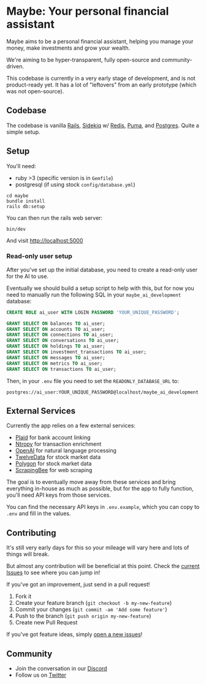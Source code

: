 # Maybe: Your personal financial assistant

Maybe aims to be a personal financial assistant, helping you manage your money, make investments and grow your wealth.

We're aiming to be hyper-transparent, fully open-source and community-driven.

This codebase is currently in a very early stage of development, and is not product-ready yet. It has a lot of "leftovers" from an early prototype (which was not open-source).

## Codebase

The codebase is vanilla [Rails](https://rubyonrails.org/), [Sidekiq](https://sidekiq.org/) w/ [Redis](https://redis.io/), [Puma](http://puma.io/), and [Postgres](https://www.postgresql.org/). Quite a simple setup.

## Setup

You'll need:

- ruby >3 (specific version is in `Gemfile`)
- postgresql (if using stock `config/database.yml`)

```shell
cd maybe
bundle install
rails db:setup
```

You can then run the rails web server:

```shell
bin/dev
```

And visit [http://localhost:5000](http://localhost:5000)

### Read-only user setup

After you've set up the initial database, you need to create a read-only user for the AI to use.

Eventually we should build a setup script to help with this, but for now you need to manually run the following SQL in your `maybe_ai_development` database:

```sql
CREATE ROLE ai_user WITH LOGIN PASSWORD 'YOUR_UNIQUE_PASSWORD';

GRANT SELECT ON balances TO ai_user;
GRANT SELECT ON accounts TO ai_user;
GRANT SELECT ON connections TO ai_user;
GRANT SELECT ON conversations TO ai_user;
GRANT SELECT ON holdings TO ai_user;
GRANT SELECT ON investment_transactions TO ai_user;
GRANT SELECT ON messages TO ai_user;
GRANT SELECT ON metrics TO ai_user;
GRANT SELECT ON transactions TO ai_user;
```

Then, in your `.env` file you need to set the `READONLY_DATABASE_URL` to:

```
postgres://ai_user:YOUR_UNIQUE_PASSWORD@localhost/maybe_ai_development
```

## External Services

Currently the app relies on a few external services:

- [Plaid](https://plaid.com) for bank account linking
- [Ntropy](https://www.ntropy.com) for transaction enrichment
- [OpenAI](https://openai.com) for natural language processing
- [TwelveData](https://twelvedata.com) for stock market data
- [Polygon](https://polygon.io) for stock market data
- [ScrapingBee](https://www.scrapingbee.com) for web scraping

The goal is to eventually move away from these services and bring everything in-house as much as possible, but for the app to fully function, you'll need API keys from those services.

You can find the necessary API keys in `.env.example`, which you can copy to `.env` and fill in the values.

## Contributing

It's still very early days for this so your mileage will vary here and lots of things will break.

But almost any contribution will be beneficial at this point. Check the [current Issues](https://github.com/maybe-finance/maybe/issues) to see where you can jump in!

If you've got an improvement, just send in a pull request!

1. Fork it
2. Create your feature branch (`git checkout -b my-new-feature`)
3. Commit your changes (`git commit -am 'Add some feature'`)
4. Push to the branch (`git push origin my-new-feature`)
5. Create new Pull Request

If you've got feature ideas, simply [open a new issues](https://github.com/maybe-finance/maybe/issues/new)!

## Community

- Join the conversation in our [Discord](https://discord.gg/rDZFvtGcxx)
- Follow us on [Twitter](https://twitter.com/maybe)

